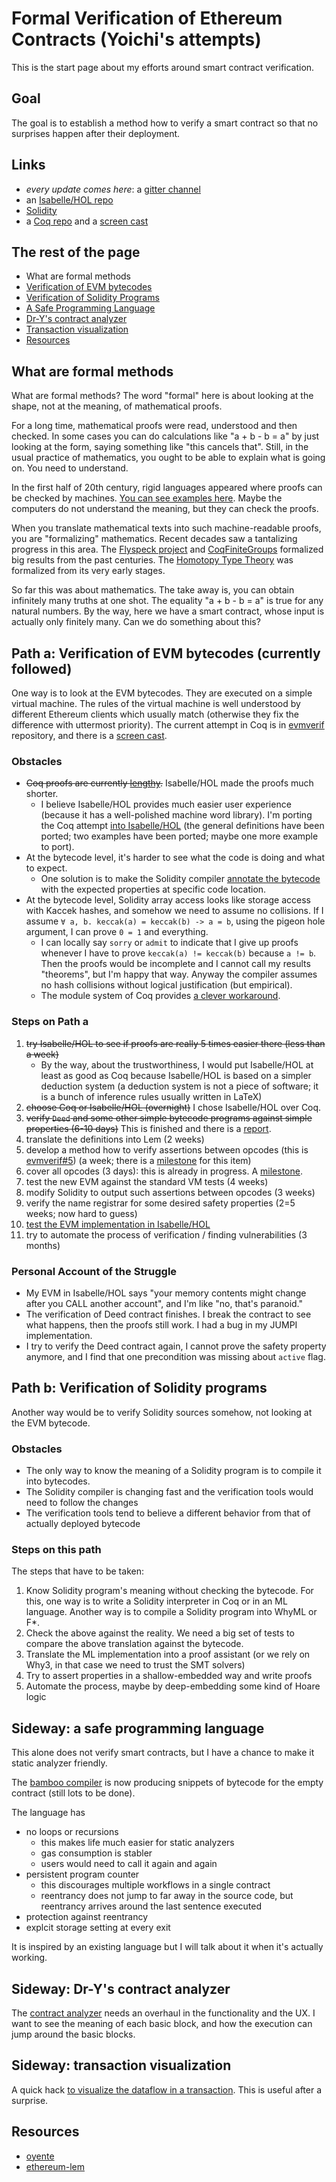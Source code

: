 # Formal Verification of Ethereum Contracts (Yoichi's attempts)

This is the start page about my efforts around smart contract verification.

## Goal

The goal is to establish a method how to verify a smart contract so that
no surprises happen after their deployment.

## Links

* _every update comes here_: a [gitter channel](https://gitter.im/ethereum/formal-methods)
* an [Isabelle/HOL repo](https://github.com/pirapira/eth-isabelle)
* [Solidity](https://gitter.im/ethereum/solidity/)
* a [Coq repo](https://github.com/pirapira/evmverif) and a [screen cast](https://youtu.be/Mzh4fyoaBJ0?list=PL9oaY6Y4QxRZybj86eGItGVApxLXVIXHz)

## The rest of the page

* What are formal methods
* [Verification of EVM bytecodes](https://github.com/pirapira/ethereum-formal-verification-overview/blob/master/README.md#path-a-verification-of-evm-bytecodes-currently-followed)
* [Verification of Solidity Programs](https://github.com/pirapira/ethereum-formal-verification-overview/blob/master/README.md#path-b-verification-of-solidity-programs)
* [A Safe Programming Language](https://github.com/pirapira/ethereum-formal-verification-overview/blob/master/README.md#sideway-a-safe-programming-language)
* [Dr-Y's contract analyzer](https://github.com/pirapira/ethereum-formal-verification-overview/blob/master/README.md#sideway-dr-ys-contract-analyzer)
* [Transaction visualization](https://github.com/pirapira/ethereum-formal-verification-overview/blob/master/README.md#sideway-transaction-visualization)
* [Resources](https://github.com/pirapira/ethereum-formal-verification-overview#resources)


## What are formal methods

What are formal methods?  The word "formal" here is about looking at the shape, not at the meaning, of mathematical proofs.

For a long time, mathematical proofs were read, understood and then checked.
In some cases you can do calculations like "a + b - b = a" by just looking at the form, saying something like "this cancels that".
Still, in the usual practice of mathematics, you ought to be able to explain what is going on.  You need to understand.

In the first half of 20th century, rigid languages appeared where proofs can be checked by machines.
[You can see examples here](http://us.metamath.org/mpegif/mmtheorems40.html#mm3944s).
Maybe the computers do not understand the meaning, but they can check the proofs.

When you translate mathematical texts into such machine-readable proofs, you are "formalizing" mathematics.
Recent decades saw a tantalizing progress in this area. The [Flyspeck project](https://code.google.com/archive/p/flyspeck/wikis/AnnouncingCompletion.wiki) and [CoqFiniteGroups](https://gforge.inria.fr/projects/coqfinitgroup/) formalized big results from the past centuries.
The [Homotopy Type Theory](https://homotopytypetheory.org/) was formalized from its very early stages.

So far this was about mathematics.  The take away is, you can obtain infinitely many truths at one shot.
The equality "a + b - b = a" is true for any natural numbers.
By the way, here we have a smart contract, whose input is actually only finitely many.  Can we do something about this?


## Path a: Verification of EVM bytecodes (currently followed)

One way is to look at the EVM bytecodes.  They are executed on a simple virtual machine.  The rules of the virtual machine is well understood by different Ethereum clients which usually match (otherwise they fix the difference with uttermost priority).
The current attempt in Coq is in [evmverif](https://github.com/pirapira/evmverif/) repository, and there is a [screen cast](https://youtu.be/Mzh4fyoaBJ0?list=PL9oaY6Y4QxRZybj86eGItGVApxLXVIXHz).

### Obstacles

* ~~Coq proofs are currently [lengthy](https://github.com/pirapira/evmverif/blob/master/coq/example/managed_account_with_accumulators.v#L405).~~ Isabelle/HOL made the proofs much shorter.
    - I believe Isabelle/HOL provides much easier user experience (because it has a well-polished machine word library).  I'm porting the Coq attempt [into Isabelle/HOL](https://github.com/pirapira/eth-isabelle) (the general definitions have been ported; two examples have been ported; maybe one more example to port).
* At the bytecode level, it's harder to see what the code is doing and what to expect.
    - One solution is to make the Solidity compiler [annotate the bytecode](https://github.com/ethereum/solidity/issues/1178) with the expected properties at specific code location.
* At the bytecode level, Solidity array access looks like storage access with Kaccek hashes, and somehow we need to assume no collisions.  If I assume `∀ a, b. keccak(a) = keccak(b) -> a = b`, using the pigeon hole argument, I can prove `0 = 1` and everything.
    - I can locally say `sorry` or `admit` to indicate that I give up proofs whenever I have to prove `keccak(a) != keccak(b)` because `a != b`.  Then the proofs would be incomplete and I cannot call my results "theorems", but I'm happy that way.  Anyway the compiler assumes no hash collisions without logical justification (but empirical).
	- The module system of Coq provides [a clever workaround](https://github.com/bitemyapp/ledgertheory/blob/master/CryptoHashes.v).

### Steps on Path a

1. ~~try Isabelle/HOL to see if proofs are really 5 times easier there (less than a week)~~
    - By the way, about the trustworthiness, I would put Isabelle/HOL at least as good as Coq because Isabelle/HOL is based on a simpler deduction system (a deduction system is not a piece of software; it is a bunch of inference rules usually written in LaTeX)
2. ~~choose Coq or Isabelle/HOL (overnight)~~ I chose Isabelle/HOL over Coq.
3. ~~verify `Deed` and some other simple bytecode programs against simple properties (6-10 days)~~ This is finished and there is a [report](https://yoichihirai.com/deed.pdf).
4. translate the definitions into Lem (2 weeks)
5. develop a method how to verify assertions between opcodes (this is [evmverif#5](https://github.com/pirapira/evmverif/issues/5)) (a week; there is a [milestone](https://github.com/pirapira/eth-isabelle/milestone/1) for this item)
6. cover all opcodes (3 days): this is already in progress. A [milestone](https://github.com/pirapira/eth-isabelle/milestone/2).
7. test the new EVM against the standard VM tests (4 weeks)
8. modify Solidity to output such assertions between opcodes (3 weeks)
9. verify the name registrar for some desired safety properties (2=5 weeks; now hard to guess)
10. [test the EVM implementation in Isabelle/HOL](https://github.com/pirapira/eth-isabelle/issues/5)
11. try to automate the process of verification / finding vulnerabilities (3 months)

### Personal Account of the Struggle

* My EVM in Isabelle/HOL says "your memory contents might change after you CALL another account", and I'm like "no, that's paranoid."
* The verification of Deed contract finishes.  I break the contract to see what happens, then the proofs still work.  I had a bug in my JUMPI implementation.
* I try to verify the Deed contract again, I cannot prove the safety property anymore, and I find that one precondition was missing about `active` flag.


## Path b: Verification of Solidity programs

Another way would be to verify Solidity sources somehow,
not looking at the EVM bytecode.

### Obstacles

* The only way to know the meaning of a Solidity program is to compile it into bytecodes.
* The Solidity compiler is changing fast and the verification tools would need to follow the changes
* The verification tools tend to believe a different behavior from that of actually deployed bytecode

### Steps on this path

The steps that have to be taken:

1. Know Solidity program's meaning without checking the bytecode.  For this, one way is to write a Solidity interpreter in Coq or in an ML language.  Another way is to compile a Solidity program into WhyML or F*.
2. Check the above against the reality.  We need a big set of tests to compare the above translation against the bytecode.
3. Translate the ML implementation into a proof assistant (or we rely on Why3, in that case we need to trust the SMT solvers)
4. Try to assert properties in a shallow-embedded way and write proofs
5. Automate the process, maybe by deep-embedding some kind of Hoare logic



## Sideway: a safe programming language

This alone does not verify smart contracts, but I have a chance to make it static analyzer friendly.

The [bamboo compiler](https://github.com/pirapira/bamboo) is now producing snippets of bytecode for the empty contract (still lots to be done).

The language has
* no loops or recursions
    - this makes life much easier for static analyzers
    - gas consumption is stabler
    - users would need to call it again and again
* persistent program counter
    - this discourages multiple workflows in a single contract
    - reentrancy does not jump to far away in the source code, but reentrancy arrives around the last sentence executed
* protection against reentrancy
* explcit storage setting at every exit

It is inspired by an existing language but I will talk about it when it's actually working.


## Sideway: Dr-Y's contract analyzer

The [contract analyzer](https://github.com/pirapira/dry-analyzer) needs an overhaul in the functionality and the UX.
I want to see the meaning of each basic block, and how the execution can jump around the basic blocks.


## Sideway: transaction visualization

A quick hack [to visualize the dataflow in a transaction](https://github.com/pirapira/vmtrace_enricher).
This is useful after a surprise.

## Resources

* [oyente](https://github.com/ethereum/oyente)
* [ethereum-lem](https://github.com/mrsmkl/ethereum-lem)

